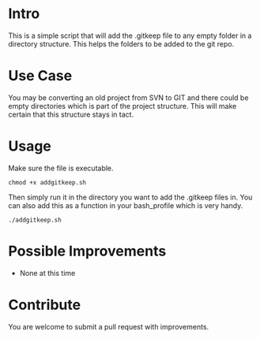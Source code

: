# Intro
This is a simple script that will add the .gitkeep file to any empty folder in
a directory structure. This helps the folders to be added to the git repo.

# Use Case
You may be converting an old project from SVN to GIT and there could be
empty directories which is part of the project structure. This will make certain
that this structure stays in tact.

# Usage
Make sure the file is executable.
```
chmod +x addgitkeep.sh
```
Then simply run it in the directory you want to add the .gitkeep files in.
You can also add this as a function in your bash_profile which is very handy.

```
./addgitkeep.sh
```

# Possible Improvements
* None at this time

# Contribute
You are welcome to submit a pull request with improvements.

